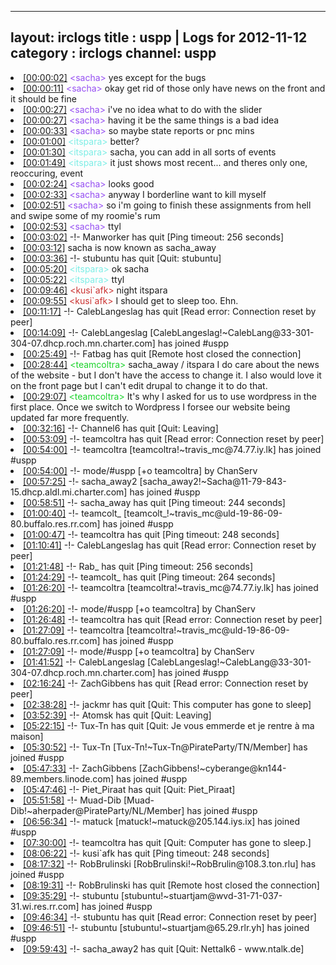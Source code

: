 
---
layout: irclogs
title : uspp | Logs for 2012-11-12
category : irclogs
channel: uspp
---
<li class="logitem"><a href="#00:00:02" name="00:00:02" class="time">[00:00:02]</a> <span class="person" style="color:#954ef2">&lt;sacha&gt;</span> yes except for the bugs </li>
<li class="logitem"><a href="#00:00:11" name="00:00:11" class="time">[00:00:11]</a> <span class="person" style="color:#954ef2">&lt;sacha&gt;</span> okay get rid of those only have news on the front and it should be fine </li>
<li class="logitem"><a href="#00:00:27" name="00:00:27" class="time">[00:00:27]</a> <span class="person" style="color:#954ef2">&lt;sacha&gt;</span> i've no idea what to do with the slider </li>
<li class="logitem"><a href="#00:00:27" name="00:00:27" class="time">[00:00:27]</a> <span class="person" style="color:#954ef2">&lt;sacha&gt;</span> having it be the same things is a bad idea </li>
<li class="logitem"><a href="#00:00:33" name="00:00:33" class="time">[00:00:33]</a> <span class="person" style="color:#954ef2">&lt;sacha&gt;</span> so maybe state reports or pnc mins </li>
<li class="logitem"><a href="#00:01:00" name="00:01:00" class="time">[00:01:00]</a> <span class="person" style="color:#7deee6">&lt;itspara&gt;</span> better? </li>
<li class="logitem"><a href="#00:01:30" name="00:01:30" class="time">[00:01:30]</a> <span class="person" style="color:#7deee6">&lt;itspara&gt;</span> sacha, you can add in all sorts of events </li>
<li class="logitem"><a href="#00:01:49" name="00:01:49" class="time">[00:01:49]</a> <span class="person" style="color:#7deee6">&lt;itspara&gt;</span> it just shows most recent... and theres only one, reoccuring, event </li>
<li class="logitem"><a href="#00:02:24" name="00:02:24" class="time">[00:02:24]</a> <span class="person" style="color:#954ef2">&lt;sacha&gt;</span> looks good </li>
<li class="logitem"><a href="#00:02:33" name="00:02:33" class="time">[00:02:33]</a> <span class="person" style="color:#954ef2">&lt;sacha&gt;</span> anyway I borderline want to kill myself </li>
<li class="logitem"><a href="#00:02:51" name="00:02:51" class="time">[00:02:51]</a> <span class="person" style="color:#954ef2">&lt;sacha&gt;</span> so i'm going to finish these assignments from hell and swipe some of my roomie's rum </li>
<li class="logitem"><a href="#00:02:53" name="00:02:53" class="time">[00:02:53]</a> <span class="person" style="color:#954ef2">&lt;sacha&gt;</span> ttyl </li>
<li class="logitem"><a href="#00:03:02" name="00:03:02" class="time">[00:03:02]</a> -!- <span class="quit">Manworker</span> has quit [Ping timeout: 256 seconds] </li>
<li class="logitem"><a href="#00:03:12" name="00:03:12" class="time">[00:03:12]</a> <span class="nick">sacha</span> is now known as <span class="nick">sacha_away</span> </li>
<li class="logitem"><a href="#00:03:36" name="00:03:36" class="time">[00:03:36]</a> -!- <span class="quit">stubuntu</span> has quit [Quit: stubuntu] </li>
<li class="logitem"><a href="#00:05:20" name="00:05:20" class="time">[00:05:20]</a> <span class="person" style="color:#7deee6">&lt;itspara&gt;</span> ok sacha </li>
<li class="logitem"><a href="#00:05:22" name="00:05:22" class="time">[00:05:22]</a> <span class="person" style="color:#7deee6">&lt;itspara&gt;</span> ttyl </li>
<li class="logitem"><a href="#00:09:46" name="00:09:46" class="time">[00:09:46]</a> <span class="person" style="color:#cb3332">&lt;kusi`afk&gt;</span> night itspara  </li>
<li class="logitem"><a href="#00:09:55" name="00:09:55" class="time">[00:09:55]</a> <span class="person" style="color:#cb3332">&lt;kusi`afk&gt;</span> I should get to sleep too. Ehn. </li>
<li class="logitem"><a href="#00:11:17" name="00:11:17" class="time">[00:11:17]</a> -!- <span class="quit">CalebLangeslag</span> has quit [Read error: Connection reset by peer] </li>
<li class="logitem"><a href="#00:14:09" name="00:14:09" class="time">[00:14:09]</a> -!- <span class="join">CalebLangeslag</span> [CalebLangeslag!~CalebLang@33-301-304-07.dhcp.roch.mn.charter.com] has joined #uspp </li>
<li class="logitem"><a href="#00:25:49" name="00:25:49" class="time">[00:25:49]</a> -!- <span class="quit">Fatbag</span> has quit [Remote host closed the connection] </li>
<li class="logitem"><a href="#00:28:44" name="00:28:44" class="time">[00:28:44]</a> <span class="person" style="color:#1bd32b">&lt;teamcoltra&gt;</span> sacha_away / itspara I do care about the news of the website - but I don't have the access to change it. I also would love it on the front page but I can't edit drupal to change it to do that. </li>
<li class="logitem"><a href="#00:29:07" name="00:29:07" class="time">[00:29:07]</a> <span class="person" style="color:#1bd32b">&lt;teamcoltra&gt;</span> It's why I asked for us to use wordpress in the first place. Once we switch to Wordpress I forsee our website being updated far more frequently. </li>
<li class="logitem"><a href="#00:32:16" name="00:32:16" class="time">[00:32:16]</a> -!- <span class="quit">Channel6</span> has quit [Quit: Leaving] </li>
<li class="logitem"><a href="#00:53:09" name="00:53:09" class="time">[00:53:09]</a> -!- <span class="quit">teamcoltra</span> has quit [Read error: Connection reset by peer] </li>
<li class="logitem"><a href="#00:54:00" name="00:54:00" class="time">[00:54:00]</a> -!- <span class="join">teamcoltra</span> [teamcoltra!~travis_mc@74.77.iy.lk] has joined #uspp </li>
<li class="logitem"><a href="#00:54:00" name="00:54:00" class="time">[00:54:00]</a> -!- mode/<span class="mode">#uspp</span> [+o teamcoltra] by ChanServ </li>
<li class="logitem"><a href="#00:57:25" name="00:57:25" class="time">[00:57:25]</a> -!- <span class="join">sacha_away2</span> [sacha_away2!~Sacha@11-79-843-15.dhcp.aldl.mi.charter.com] has joined #uspp </li>
<li class="logitem"><a href="#00:58:51" name="00:58:51" class="time">[00:58:51]</a> -!- <span class="quit">sacha_away</span> has quit [Ping timeout: 244 seconds] </li>
<li class="logitem"><a href="#01:00:40" name="01:00:40" class="time">[01:00:40]</a> -!- <span class="join">teamcolt_</span> [teamcolt_!~travis_mc@uld-19-86-09-80.buffalo.res.rr.com] has joined #uspp </li>
<li class="logitem"><a href="#01:00:47" name="01:00:47" class="time">[01:00:47]</a> -!- <span class="quit">teamcoltra</span> has quit [Ping timeout: 248 seconds] </li>
<li class="logitem"><a href="#01:10:41" name="01:10:41" class="time">[01:10:41]</a> -!- <span class="quit">CalebLangeslag</span> has quit [Read error: Connection reset by peer] </li>
<li class="logitem"><a href="#01:21:48" name="01:21:48" class="time">[01:21:48]</a> -!- <span class="quit">Rab_</span> has quit [Ping timeout: 256 seconds] </li>
<li class="logitem"><a href="#01:24:29" name="01:24:29" class="time">[01:24:29]</a> -!- <span class="quit">teamcolt_</span> has quit [Ping timeout: 264 seconds] </li>
<li class="logitem"><a href="#01:26:20" name="01:26:20" class="time">[01:26:20]</a> -!- <span class="join">teamcoltra</span> [teamcoltra!~travis_mc@74.77.iy.lk] has joined #uspp </li>
<li class="logitem"><a href="#01:26:20" name="01:26:20" class="time">[01:26:20]</a> -!- mode/<span class="mode">#uspp</span> [+o teamcoltra] by ChanServ </li>
<li class="logitem"><a href="#01:26:48" name="01:26:48" class="time">[01:26:48]</a> -!- <span class="quit">teamcoltra</span> has quit [Read error: Connection reset by peer] </li>
<li class="logitem"><a href="#01:27:09" name="01:27:09" class="time">[01:27:09]</a> -!- <span class="join">teamcoltra</span> [teamcoltra!~travis_mc@uld-19-86-09-80.buffalo.res.rr.com] has joined #uspp </li>
<li class="logitem"><a href="#01:27:09" name="01:27:09" class="time">[01:27:09]</a> -!- mode/<span class="mode">#uspp</span> [+o teamcoltra] by ChanServ </li>
<li class="logitem"><a href="#01:41:52" name="01:41:52" class="time">[01:41:52]</a> -!- <span class="join">CalebLangeslag</span> [CalebLangeslag!~CalebLang@33-301-304-07.dhcp.roch.mn.charter.com] has joined #uspp </li>
<li class="logitem"><a href="#02:16:24" name="02:16:24" class="time">[02:16:24]</a> -!- <span class="quit">ZachGibbens</span> has quit [Read error: Connection reset by peer] </li>
<li class="logitem"><a href="#02:38:28" name="02:38:28" class="time">[02:38:28]</a> -!- <span class="quit">jackmr</span> has quit [Quit: This computer has gone to sleep] </li>
<li class="logitem"><a href="#03:52:39" name="03:52:39" class="time">[03:52:39]</a> -!- <span class="quit">Atomsk</span> has quit [Quit: Leaving] </li>
<li class="logitem"><a href="#05:22:15" name="05:22:15" class="time">[05:22:15]</a> -!- <span class="quit">Tux-Tn</span> has quit [Quit: Je vous emmerde et je rentre à ma maison] </li>
<li class="logitem"><a href="#05:30:52" name="05:30:52" class="time">[05:30:52]</a> -!- <span class="join">Tux-Tn</span> [Tux-Tn!~Tux-Tn@PirateParty/TN/Member] has joined #uspp </li>
<li class="logitem"><a href="#05:47:33" name="05:47:33" class="time">[05:47:33]</a> -!- <span class="join">ZachGibbens</span> [ZachGibbens!~cyberange@kn144-89.members.linode.com] has joined #uspp </li>
<li class="logitem"><a href="#05:47:46" name="05:47:46" class="time">[05:47:46]</a> -!- <span class="quit">Piet_Piraat</span> has quit [Quit: Piet_Piraat] </li>
<li class="logitem"><a href="#05:51:58" name="05:51:58" class="time">[05:51:58]</a> -!- <span class="join">Muad-Dib</span> [Muad-Dib!~aherpader@PirateParty/NL/Member] has joined #uspp </li>
<li class="logitem"><a href="#06:56:34" name="06:56:34" class="time">[06:56:34]</a> -!- <span class="join">matuck</span> [matuck!~matuck@205.144.iys.ix] has joined #uspp </li>
<li class="logitem"><a href="#07:30:00" name="07:30:00" class="time">[07:30:00]</a> -!- <span class="quit">teamcoltra</span> has quit [Quit: Computer has gone to sleep.] </li>
<li class="logitem"><a href="#08:06:22" name="08:06:22" class="time">[08:06:22]</a> -!- <span class="quit">kusi`afk</span> has quit [Ping timeout: 248 seconds] </li>
<li class="logitem"><a href="#08:17:32" name="08:17:32" class="time">[08:17:32]</a> -!- <span class="join">RobBrulinski</span> [RobBrulinski!~RobBrulin@108.3.ton.rlu] has joined #uspp </li>
<li class="logitem"><a href="#08:19:31" name="08:19:31" class="time">[08:19:31]</a> -!- <span class="quit">RobBrulinski</span> has quit [Remote host closed the connection] </li>
<li class="logitem"><a href="#09:35:29" name="09:35:29" class="time">[09:35:29]</a> -!- <span class="join">stubuntu</span> [stubuntu!~stuartjam@wvd-31-71-037-31.wi.res.rr.com] has joined #uspp </li>
<li class="logitem"><a href="#09:46:34" name="09:46:34" class="time">[09:46:34]</a> -!- <span class="quit">stubuntu</span> has quit [Read error: Connection reset by peer] </li>
<li class="logitem"><a href="#09:46:51" name="09:46:51" class="time">[09:46:51]</a> -!- <span class="join">stubuntu</span> [stubuntu!~stuartjam@65.29.rlr.yh] has joined #uspp </li>
<li class="logitem"><a href="#09:59:43" name="09:59:43" class="time">[09:59:43]</a> -!- <span class="quit">sacha_away2</span> has quit [Quit: Nettalk6 - www.ntalk.de] </li>


